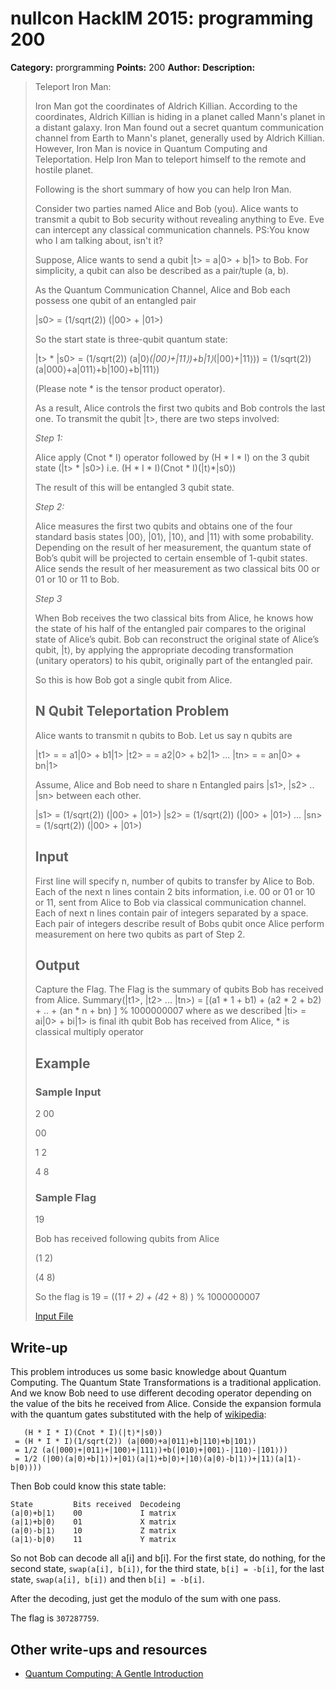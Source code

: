 # nullcon HackIM 2015: programming 200

**Category:** prorgramming
**Points:** 200
**Author:**
**Description:**

> Teleport Iron Man:
>
> Iron Man got the coordinates of Aldrich Killian. According to the coordinates, Aldrich Killian is hiding in a planet called Mann's planet in a distant galaxy. Iron Man found out a secret quantum communication channel from Earth to Mann's planet, generally used by Aldrich Killian. However, Iron Man is novice in Quantum Computing and Teleportation. Help Iron Man to teleport himself to the remote and hostile planet.
>
> Following is the short summary of how you can help Iron Man.
>
> Consider two parties named Alice and Bob (you). Alice wants to transmit a qubit to Bob security without revealing anything to Eve. Eve can intercept any classical communication channels. PS:You know who I am talking about, isn't it?
>
> Suppose, Alice wants to send a qubit |t> = a|0> + b|1> to Bob. For simplicity, a qubit can also be described as a pair/tuple (a, b).
>
> As the Quantum Communication Channel, Alice and Bob each possess one qubit of an entangled pair
>
> |s0> = (1/sqrt(2)) (|00> + |01>)
>
> So the start state is three-qubit quantum state:
>
> |t> * |s0> = (1/sqrt(2)) (a|0⟩*(|00⟩+|11⟩)+b|1⟩*(|00⟩+|11⟩))
> = (1/sqrt(2)) (a|000⟩+a|011⟩+b|100⟩+b|111⟩)
>
> (Please note * is the tensor product operator).
>
> As a result, Alice controls the first two qubits and Bob controls the last one.
> To transmit the qubit |t>, there are two steps involved:
>
> *Step 1:*
>
> Alice apply (Cnot * I) operator followed by (H * I * I) on the 3 qubit state (|t> * |s0>) i.e.
> (H * I * I)(Cnot * I)(|t⟩*|s0⟩)
>
> The result of this will be entangled 3 qubit state.
>
> *Step 2:*
>
> Alice measures the first two qubits and obtains one of the four standard basis states |00⟩, |01⟩, |10⟩, and |11⟩ with some probability. Depending on the result of her measurement, the quantum state of Bob’s qubit will be projected to certain ensemble of 1-qubit states. Alice sends the result of her measurement as two classical bits 00 or 01 or 10 or 11 to Bob.
>
> *Step 3*
>
> When Bob receives the two classical bits from Alice, he knows how the state of his half of the entangled pair compares to the original state of Alice’s qubit. Bob can reconstruct the original state of Alice’s qubit, |t⟩, by applying the appropriate decoding transformation (unitary operators) to his qubit, originally part of the entangled pair.
>
> So this is how Bob got a single qubit from Alice.
>
> ## N Qubit Teleportation Problem
>
> Alice wants to transmit n qubits to Bob. Let us say n qubits are
>
> |t1> = = a1|0> + b1|1> |t2> = = a2|0> + b2|1> ... |tn> = = an|0> + bn|1>
>
> Assume, Alice and Bob need to share n Entangled pairs |s1>, |s2> .. |sn> between each other.
>
> |s1> = (1/sqrt(2)) (|00> + |01>) |s2> = (1/sqrt(2)) (|00> + |01>) ... |sn> = (1/sqrt(2)) (|00> + |01>)
>
>
> ## Input
> First line will specify n, number of qubits to transfer by Alice to Bob. Each of the next n lines contain 2 bits information, i.e. 00 or 01 or 10 or 11, sent from Alice to Bob via classical communication channel. Each of next n lines contain pair of integers separated by a space. Each pair of integers describe result of Bobs qubit once Alice perform measurement on here two qubits as part of Step 2.
>
> ## Output
> Capture the Flag. The Flag is the summary of qubits Bob has received from Alice.
> Summary(|t1>, |t2> ... |tn>) = [(a1 * 1 + b1) + (a2 * 2 + b2) + .. + (an * n + bn) ] % 1000000007 where as we described |ti> = ai|0> + bi|1> is final ith qubit Bob has received from Alice, * is classical multiply operator
>
> ## Example
>
> ### Sample Input
> 2
> 00
> 
> 00
> 
> 1 2
> 
> 4 8
> ### Sample Flag
> 19
> 
> Bob has received following qubits from Alice
> 
> (1 2)
> 
> (4 8)
> 
> So the flag is 19 = ((1*1 + 2) + (4*2 + 8) ) % 1000000007
>
>   [Input File](input.txt)

## Write-up

This problem introduces us some basic knowledge about Quantum Computing. The Quantum State Transformations is a traditional application. And we know Bob need to use different decoding operator depending on the value of the bits he received from Alice. Conside the expansion formula with the quantum gates substituted with the help of [wikipedia](http://en.wikipedia.org/wiki/Quantum_gate):
```
   (H * I * I)(Cnot * I)(|t⟩*|s0⟩)
 = (H * I * I)(1/sqrt(2)) (a|000⟩+a|011⟩+b|110⟩+b|101⟩)
 = 1/2 (a(|000⟩+|011⟩+|100⟩+|111⟩)+b(|010⟩+|001⟩-|110⟩-|101⟩))
 = 1/2 (|00⟩(a|0⟩+b|1⟩)+|01⟩(a|1⟩+b|0⟩+|10⟩(a|0⟩-b|1⟩)+|11⟩(a|1⟩-b|0⟩)))
 ```

Then Bob could know this state table:
```
State         Bits received  Decodeing
(a|0⟩+b|1⟩    00             I matrix
(a|1⟩+b|0⟩    01             X matrix
(a|0⟩-b|1⟩    10             Z matrix
(a|1⟩-b|0⟩    11             Y matrix
```

So not Bob can decode all a[i] and b[i]. For the first state, do nothing, for the second state, `swap(a[i], b[i])`, for the third state, `b[i] = -b[i]`, for the last state, `swap(a[i], b[i])` and then `b[i] = -b[i]`.

After the decoding, just get the modulo of the sum with one pass.

The flag is `307287759`.

## Other write-ups and resources

* [Quantum Computing: A Gentle Introduction](http://goo.gl/5o0Atj)
